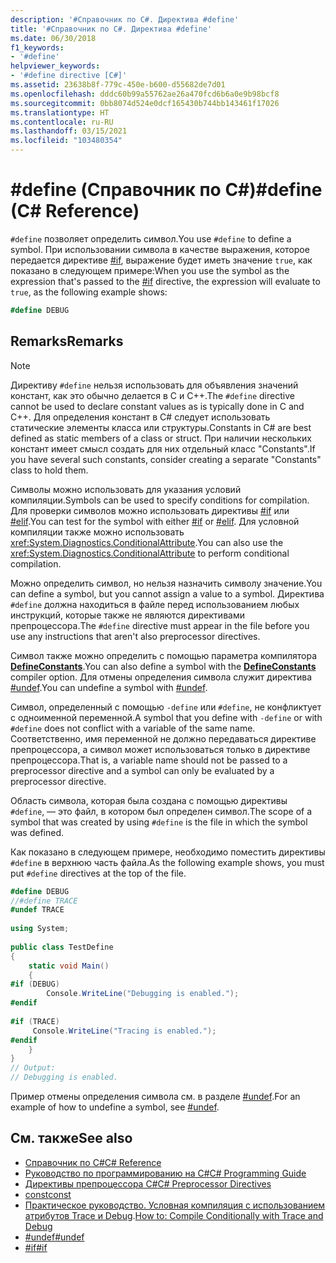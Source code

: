 ```yaml
---
description: '#Справочник по C#. Директива #define'
title: '#Справочник по C#. Директива #define'
ms.date: 06/30/2018
f1_keywords:
- '#define'
helpviewer_keywords:
- '#define directive [C#]'
ms.assetid: 23638b8f-779c-450e-b600-d55682de7d01
ms.openlocfilehash: dddc60b99a55762ae26a470fcd6b6a0e9b98bcf8
ms.sourcegitcommit: 0bb8074d524e0dcf165430b744bb143461f17026
ms.translationtype: HT
ms.contentlocale: ru-RU
ms.lasthandoff: 03/15/2021
ms.locfileid: "103480354"
---
```

# <a name="define-c-reference"></a><span data-ttu-id="7f894-103">#define (Справочник по C#)</span><span class="sxs-lookup"><span data-stu-id="7f894-103">#define (C# Reference)</span></span>

<span data-ttu-id="7f894-104">`#define` позволяет определить символ.</span><span class="sxs-lookup"><span data-stu-id="7f894-104">You use `#define` to define a symbol.</span></span> <span data-ttu-id="7f894-105">При использовании символа в качестве выражения, которое передается директиве [#if](./preprocessor-if.md), выражение будет иметь значение `true`, как показано в следующем примере:</span><span class="sxs-lookup"><span data-stu-id="7f894-105">When you use the symbol as the expression that's passed to the [#if](./preprocessor-if.md) directive, the expression will evaluate to `true`, as the following example shows:</span></span>  

 ```csharp
 #define DEBUG
 ```
  
## <a name="remarks"></a><span data-ttu-id="7f894-106">Remarks</span><span class="sxs-lookup"><span data-stu-id="7f894-106">Remarks</span></span>  
  
> [!NOTE]
> <span data-ttu-id="7f894-107">Директиву `#define` нельзя использовать для объявления значений констант, как это обычно делается в C и C++.</span><span class="sxs-lookup"><span data-stu-id="7f894-107">The `#define` directive cannot be used to declare constant values as is typically done in C and C++.</span></span> <span data-ttu-id="7f894-108">Для определения констант в C# следует использовать статические элементы класса или структуры.</span><span class="sxs-lookup"><span data-stu-id="7f894-108">Constants in C# are best defined as static members of a class or struct.</span></span> <span data-ttu-id="7f894-109">При наличии нескольких констант имеет смысл создать для них отдельный класс "Constants".</span><span class="sxs-lookup"><span data-stu-id="7f894-109">If you have several such constants, consider creating a separate "Constants" class to hold them.</span></span>  
  
 <span data-ttu-id="7f894-110">Символы можно использовать для указания условий компиляции.</span><span class="sxs-lookup"><span data-stu-id="7f894-110">Symbols can be used to specify conditions for compilation.</span></span> <span data-ttu-id="7f894-111">Для проверки символов можно использовать директивы [#if](./preprocessor-if.md) или [#elif](./preprocessor-elif.md).</span><span class="sxs-lookup"><span data-stu-id="7f894-111">You can test for the symbol with either [#if](./preprocessor-if.md) or [#elif](./preprocessor-elif.md).</span></span> <span data-ttu-id="7f894-112">Для условной компиляции также можно использовать <xref:System.Diagnostics.ConditionalAttribute>.</span><span class="sxs-lookup"><span data-stu-id="7f894-112">You can also use the <xref:System.Diagnostics.ConditionalAttribute> to perform conditional compilation.</span></span>  
  
 <span data-ttu-id="7f894-113">Можно определить символ, но нельзя назначить символу значение.</span><span class="sxs-lookup"><span data-stu-id="7f894-113">You can define a symbol, but you cannot assign a value to a symbol.</span></span> <span data-ttu-id="7f894-114">Директива `#define` должна находиться в файле перед использованием любых инструкций, которые также не являются директивами препроцессора.</span><span class="sxs-lookup"><span data-stu-id="7f894-114">The `#define` directive must appear in the file before you use any instructions that aren't also preprocessor directives.</span></span>  
  
 <span data-ttu-id="7f894-115">Символ также можно определить с помощью параметра компилятора [**DefineConstants**](../compiler-options/language.md#defineconstants).</span><span class="sxs-lookup"><span data-stu-id="7f894-115">You can also define a symbol with the [**DefineConstants**](../compiler-options/language.md#defineconstants) compiler option.</span></span> <span data-ttu-id="7f894-116">Для отмены определения символа служит директива [#undef](./preprocessor-undef.md).</span><span class="sxs-lookup"><span data-stu-id="7f894-116">You can undefine a symbol with [#undef](./preprocessor-undef.md).</span></span>  
  
 <span data-ttu-id="7f894-117">Символ, определенный с помощью `-define` или `#define`, не конфликтует с одноименной переменной.</span><span class="sxs-lookup"><span data-stu-id="7f894-117">A symbol that you define with `-define` or with `#define` does not conflict with a variable of the same name.</span></span> <span data-ttu-id="7f894-118">Соответственно, имя переменной не должно передаваться директиве препроцессора, а символ может использоваться только в директиве препроцессора.</span><span class="sxs-lookup"><span data-stu-id="7f894-118">That is, a variable name should not be passed to a preprocessor directive and a symbol can only be evaluated by a preprocessor directive.</span></span>  
  
 <span data-ttu-id="7f894-119">Область символа, которая была создана с помощью директивы `#define`, — это файл, в котором был определен символ.</span><span class="sxs-lookup"><span data-stu-id="7f894-119">The scope of a symbol that was created by using `#define` is the file in which the symbol was defined.</span></span>  
  
 <span data-ttu-id="7f894-120">Как показано в следующем примере, необходимо поместить директивы `#define` в верхнюю часть файла.</span><span class="sxs-lookup"><span data-stu-id="7f894-120">As the following example shows, you must put `#define` directives at the top of the file.</span></span>  
  
```csharp  
#define DEBUG  
//#define TRACE  
#undef TRACE  
  
using System;  
  
public class TestDefine  
{  
    static void Main()  
    {  
#if (DEBUG)  
        Console.WriteLine("Debugging is enabled.");  
#endif  
  
#if (TRACE)  
     Console.WriteLine("Tracing is enabled.");  
#endif  
    }  
}  
// Output:  
// Debugging is enabled.  
```  
  
 <span data-ttu-id="7f894-121">Пример отмены определения символа см. в разделе [#undef](./preprocessor-undef.md).</span><span class="sxs-lookup"><span data-stu-id="7f894-121">For an example of how to undefine a symbol, see [#undef](./preprocessor-undef.md).</span></span>  
  
## <a name="see-also"></a><span data-ttu-id="7f894-122">См. также</span><span class="sxs-lookup"><span data-stu-id="7f894-122">See also</span></span>

- [<span data-ttu-id="7f894-123">Справочник по C#</span><span class="sxs-lookup"><span data-stu-id="7f894-123">C# Reference</span></span>](../index.md)
- [<span data-ttu-id="7f894-124">Руководство по программированию на C#</span><span class="sxs-lookup"><span data-stu-id="7f894-124">C# Programming Guide</span></span>](../../programming-guide/index.md)
- [<span data-ttu-id="7f894-125">Директивы препроцессора C#</span><span class="sxs-lookup"><span data-stu-id="7f894-125">C# Preprocessor Directives</span></span>](./index.md)
- [<span data-ttu-id="7f894-126">const</span><span class="sxs-lookup"><span data-stu-id="7f894-126">const</span></span>](../keywords/const.md)
- <span data-ttu-id="7f894-127">[Практическое руководство. Условная компиляция с использованием атрибутов Trace и Debug](../../../framework/debug-trace-profile/how-to-compile-conditionally-with-trace-and-debug.md).</span><span class="sxs-lookup"><span data-stu-id="7f894-127">[How to: Compile Conditionally with Trace and Debug](../../../framework/debug-trace-profile/how-to-compile-conditionally-with-trace-and-debug.md)</span></span>
- [<span data-ttu-id="7f894-128">#undef</span><span class="sxs-lookup"><span data-stu-id="7f894-128">#undef</span></span>](./preprocessor-undef.md)
- [<span data-ttu-id="7f894-129">#if</span><span class="sxs-lookup"><span data-stu-id="7f894-129">#if</span></span>](./preprocessor-if.md)
